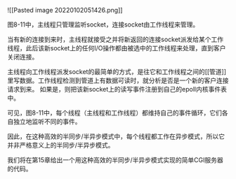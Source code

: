 ![[Pasted image 20220102051426.png]]


图8-11中，主线程只管理监听socket，连接socket由工作线程来管理。

当有新的连接到来时，主线程就接受之并将新返回的连接socket派发给某个工作线程，此后该新socket上的任何I/O操作都由被选中的工作线程来处理，直到客户关闭连接。

主线程向工作线程派发socket的最简单的方式，是往它和工作线程之间的[[管道]]里写数据。工作线程检测到管道上有数据可读时，就分析是否是一个新的客户连接请求到来。
如果是，则把该新socket上的读写事件注册到自己的epoll内核事件表中。

可见，图8-11中，每个线程（主线程和工作线程）都维持自己的事件循环，它们各自独立地监听不同的事件。

因此，在这种高效的半同步/半异步模式中，每个线程都工作在异步模式，所以它并非严格意义上的半同步/半异步模式。

我们将在第15章给出一个用这种高效的半同步/半异步模式实现的简单CGI服务器的代码。